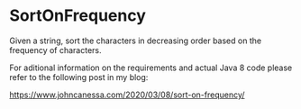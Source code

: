 # SortOnFrequency
Given a string, sort the characters in decreasing order based on the frequency of characters.

For aditional information on the requirements and actual Java 8 code please refer to the following
post in my blog:

https://www.johncanessa.com/2020/03/08/sort-on-frequency/
